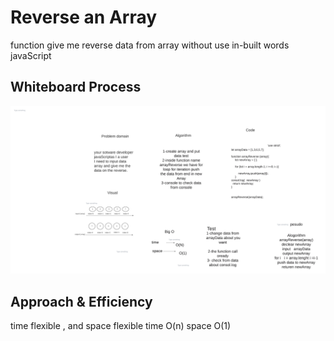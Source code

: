 # Reverse an Array
function give me reverse data from array without use in-built words javaScript 

## Whiteboard Process
![image](./reverse.png)

## Approach & Efficiency
<!-- What approach did you take? Discuss Why. What is the Big O space/time for this approach? -->

time flexible ,  and   space flexible
time  O(n)
space  O(1)